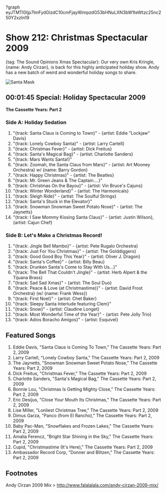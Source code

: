 ?graph eyJTMTI0Ijp7ImFydGlzdC10cmFjayI6ImpzdG53bHNuLXN3bW1teWtzc25nc250Y2xzIn19

# Show 212: Christmas Spectacular 2009
{tag: The Sound Opinions Xmas Spectacular}: Our very own Kris Kringle, {name: Andy Cirzan}, is back for this highly anticipated holiday show. Andy has a new batch of weird and wonderful holiday songs to share.

![Santa Mask](http://static.soundopinions.org/images/2009/andycirzannew.jpg)


## 00:01:45 Special: Holiday Spectacular 2009

**The Cassette Years: Part 2**
### Side A: Holiday Sedation

1. "{track: Santa Claus is Coming to Town}" - {artist: Eddie "Lockjaw" Davis}
2. "{track: Lonely Cowboy Santa}" - {artist: Larry Cartell}
3. "{track: Christmas Fever}" - {artist: Dick Freitus}
4. "{track: Santa's Magical Bag}" - {artist: Charlotte Sanders}
5. "{track: Mars Wants Santa!}"
6. "{track: Zoomah, the Santa Claus from Mars}" - {artist: Art Mooney Orchestra} w/ {name: Barry Gordon}
7. "{track: Happy Christmas}" - {artist: The Beatles}
8. "{track: Mr. Green Jeans & The Captain....}"
9. "{track: Christmas On the Bayou}" - {artist: Vin Bruce's Cajuns}
10. "{track: Winter Wonderland}" - {artist: The Harmonicals}
11. "{track: Sleigh Ride}" - {artist: The Soulful Strings}
12. "{track: Santa's Stuck in the Elevator}"
13. "{track: Snowman Snowman Sweet Potato Nose}" - {artist: The Jaynetts}
14. "{track: I Saw Mommy Kissing Santa Claus}" - {artist: Justin Wilson}, {artist: Cajun Chef}

### Side B: Let's Make a Christmas Record!

1. "{track: Jingle Bell Mambo}" - {artist: Pete Rugalo Orchestra}
2. "{track: Just For You Christmas}" - {artist: The Golddiggers}
3. "{track: Good Good Boy This Year}" - {artist: Oliver J. Dragon}
4. "{track: Santa's Coffee}" - {artist: Billy Beau}
5. "{track: Drunken Santa's Come to Stay With Us...}"
6. "{track: The Bell That Couldn't Jingle}" - {artist: Herb Alpert & the Tijuana Brass}
7. "{track: Sad Sad Xmas}" - {artist: The Soul Duo}
8. "{track: Peace & Love (at Christmastime)}" - {artist: David Frost Orchestra} (w/ {name: Frank Wess})
9. "{track: First Noel}" - {artist: Chet Baker}
10. "{track: Sleepy Santa Interlude featuring Clem}" 
11. "{track: Snow}" - {artist: Claudine Longet}
12. "{track: Most Wonderful Time of the Year}" - {artist: Pete Jolly Trio}
13. "{track: Adios Boracho Amigos}" - {artist: Esquivel}

## Featured Songs
1. Eddie Davis, "Santa Claus is Coming To Town," The Cassette Years: Part 2, 2009
2. Larry Cartell, "Lonely Cowboy Santa," The Cassette Years: Part 2, 2009
3. The Jaynetts, "Snowman Snowman Sweet Potato Nose," The Cassette Years: Part 2, 2009
4. Dick Freitus, "Christmas Fever," The Cassette Years: Part 2, 2009
5. Charlotte Sanders, "Santa's Magical Bag," The Cassette Years: Part 2, 2009
6. Bonnie Lou, "Christmas Is Getting Mighty Close," The Cassette Years: Part 2, 2009
7. Eric Desijus, "Close Your Mouth Its Christmas," The Cassette Years: Part 2, 2009
8. Lise Miller, "Lonliest Christmas Tree," The Cassette Years: Part 2, 2009
9. Dimus Garza, "Panco (from El Rancho)," The Cassette Years: Part 2, 2009
10. Baby Pac-Man, "Snowflakes and Frozen Lakes," The Cassette Years: Part 2, 2009
11. Amalia Ferencz, "Bright Star Shining in the Sky," The Cassette Years: Part 2, 2009
12. Cupid, "Christmastime (It's Here)," The Cassette Years: Part 2, 2009
13. Ambassador Record Corp, "Donner and Blitzen," The Cassette Years: Part 2, 2009


## Footnotes

Andy Cirzan 2009 Mix > http://www.falalalala.com/andy-cirzan-2009-mix/